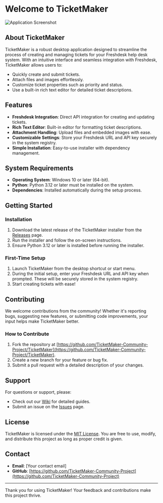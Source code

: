 # Welcome to TicketMaker

![Application Screenshot](https://github.com/TicketMaker-Community-Project/TicketMaker/blob/dev/images/screenshotmain.png)

## About TicketMaker
TicketMaker is a robust desktop application designed to streamline the process of creating and managing tickets for your Freshdesk help desk system. With an intuitive interface and seamless integration with Freshdesk, TicketMaker allows users to:

- Quickly create and submit tickets.
- Attach files and images effortlessly.
- Customize ticket properties such as priority and status.
- Use a built-in rich text editor for detailed ticket descriptions.

## Features
- **Freshdesk Integration**: Direct API integration for creating and updating tickets.
- **Rich Text Editor**: Built-in editor for formatting ticket descriptions.
- **Attachment Handling**: Upload files and embedded images with ease.
- **Customizable Settings**: Store your Freshdesk URL and API key securely in the system registry.
- **Simple Installation**: Easy-to-use installer with dependency management.

## System Requirements
- **Operating System**: Windows 10 or later (64-bit).
- **Python**: Python 3.12 or later must be installed on the system.
- **Dependencies**: Installed automatically during the setup process.

## Getting Started
### Installation
1. Download the latest release of the TicketMaker installer from the [Releases](https://github.com/TicketMaker-Community-Project/TicketMaker/releases) page.
2. Run the installer and follow the on-screen instructions.
3. Ensure Python 3.12 or later is installed before running the installer.

### First-Time Setup
1. Launch TicketMaker from the desktop shortcut or start menu.
2. During the initial setup, enter your Freshdesk URL and API key when prompted. These will be securely stored in the system registry.
3. Start creating tickets with ease!

## Contributing
We welcome contributions from the community! Whether it's reporting bugs, suggesting new features, or submitting code improvements, your input helps make TicketMaker better.

### How to Contribute
1. Fork the repository at [https://github.com/TicketMaker-Community-Project/TicketMaker](https://github.com/TicketMaker-Community-Project/TicketMaker).
2. Create a new branch for your feature or bug fix.
3. Submit a pull request with a detailed description of your changes.

## Support
For questions or support, please:
- Check out our [Wiki](https://github.com/TicketMaker-Community-Project/TicketMaker/wiki) for detailed guides.
- Submit an issue on the [Issues](https://github.com/TicketMaker-Community-Project/TicketMaker/issues) page.

## License
TicketMaker is licensed under the [MIT License](https://github.com/TicketMaker-Community-Project/TicketMaker/blob/main/LICENSE). You are free to use, modify, and distribute this project as long as proper credit is given.

## Contact
- **Email**: [Your contact email]
- **GitHub**: [https://github.com/TicketMaker-Community-Project](https://github.com/TicketMaker-Community-Project)

---
Thank you for using TicketMaker! Your feedback and contributions make this project thrive.
